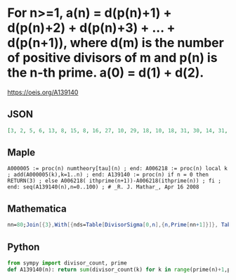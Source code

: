 # For n\>\=1, a\(n\) \= d\(p\(n\)\+1\) \+ d\(p\(n\)\+2\) \+ d\(p\(n\)\+3\) \+ \.\.\. \+ d\(p\(n\+1\)\), where d\(m\) is the number of positive divisors of m and p\(n\) is the n\-th prime\. a\(0\) \= d\(1\) \+ d\(2\)\.
https://oeis.org/A139140
## JSON
```JSON
[3, 2, 5, 6, 13, 8, 15, 8, 16, 27, 10, 29, 18, 10, 18, 31, 30, 14, 31, 20, 14, 30, 21, 34, 48, 23, 10, 22, 14, 24, 83, 22, 38, 10, 61, 14, 40, 36, 20, 41, 34, 20, 60, 16, 23, 14, 82, 72, 27, 14, 26, 36, 22, 58, 45, 36, 40, 18, 42, 28, 10, 67, 98, 26, 18, 24, 101, 42, 64, 14, 34]
```
## Maple
```Maple
A000005 := proc(n) numtheory[tau](n) ; end: A006218 := proc(n) local k ; add(A000005(k),k=1..n) ; end: A139140 := proc(n) if n = 0 then RETURN(3) ; else A006218( ithprime(n+1))-A006218(ithprime(n)) ; fi ; end: seq(A139140(n),n=0..100) ; # _R. J. Mathar_, Apr 16 2008
```
## Mathematica
```Mathematica
nn=80;Join[{3},With[{nds=Table[DivisorSigma[0,n],{n,Prime[nn+1]}]}, Table[ Total[Take[nds,{Prime[n]+1,Prime[n+1]}]],{n,nn}]]] (* _Harvey P. Dale_, May 07 2012 *)
```
## Python
```Python
from sympy import divisor_count, prime
def A139140(n): return sum(divisor_count(k) for k in range(prime(n)+1,prime(n+1)+1)) if n else 3 # _Chai Wah Wu_, Oct 23 2023
```

